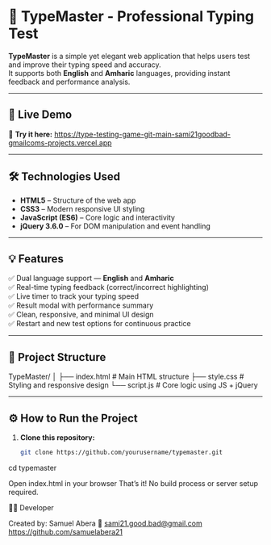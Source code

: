 # 🧠 TypeMaster - Professional Typing Test

**TypeMaster** is a simple yet elegant web application that helps users test and improve their typing speed and accuracy.  
It supports both **English** and **Amharic** languages, providing instant feedback and performance analysis.

---

## 🚀 Live Demo

🔗 **Try it here:** https://type-testing-game-git-main-sami21goodbad-gmailcoms-projects.vercel.app

---

## 🛠️ Technologies Used

- **HTML5** – Structure of the web app  
- **CSS3** – Modern responsive UI styling  
- **JavaScript (ES6)** – Core logic and interactivity  
- **jQuery 3.6.0** – For DOM manipulation and event handling  

---

## 💡 Features

✅ Dual language support — **English** and **Amharic**  
✅ Real-time typing feedback (correct/incorrect highlighting)  
✅ Live timer to track your typing speed  
✅ Result modal with performance summary  
✅ Clean, responsive, and minimal UI design  
✅ Restart and new test options for continuous practice  

---

## 📂 Project Structure
TypeMaster/
│
├── index.html # Main HTML structure
├── style.css # Styling and responsive design
└── script.js # Core logic using JS + jQuery


---

## ⚙️ How to Run the Project

1. **Clone this repository:**
   ```bash
   git clone https://github.com/yourusername/typemaster.git
   
cd typemaster

Open index.html in your browser
That’s it! No build process or server setup required.

👨‍💻 Developer

Created by: Samuel Abera
📧 sami21.good.bad@gmail.com
https://github.com/samuelabera21



